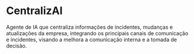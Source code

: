 # CentralizAI
Agente de IA que centraliza informações de incidentes, mudanças e atualizações da empresa, integrando os principais canais de comunicação e incidentes, visando a melhora a comunicação interna e a tomada de decisão.
